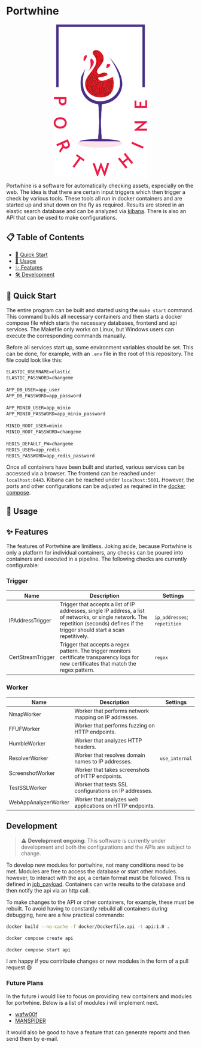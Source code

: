 # Portwhine

<div align="center">
    <img src="/assets/images/logo.png" alt="Logo" width="250">
</div>

Portwhine is a software for automatically checking assets, especially on the web. The idea is that there are certain input triggers which then trigger a check by various tools. These tools all run in docker containers and are started up and shut down on the fly as required. Results are stored in an elastic search database and can be analyzed via [kibana](https://www.elastic.co/kibana). There is also an API that can be used to make configurations.

## 📋 Table of Contents

- [🚀 Quick Start](#quick-start)
- [📖 Usage](#usage)
- [✨ Features](#features)
- [🛠️ Development](#development)

## 🚀 Quick Start
<a name="quick-start"></a>

The entire program can be built and started using the `make start` command. This command builds all necessary containers and then starts a docker compose file which starts the necessary databases, frontend and api services. The Makefile only works on Linux, but Windows users can execute the corresponding commands manually.

Before all services start up, some environment variables should be set. This can be done, for example, with an `.env` file in the root of this repository. The file could look like this:

```dotenv
ELASTIC_USERNAME=elastic
ELASTIC_PASSWORD=changeme

APP_DB_USER=app_user
APP_DB_PASSWORD=app_password

APP_MINIO_USER=app_minio
APP_MINIO_PASSWORD=app_minio_password

MINIO_ROOT_USER=minio
MINIO_ROOT_PASSWORD=changeme

REDIS_DEFAULT_PW=changeme
REDIS_USER=app_redis
REDIS_PASSWORD=app_redis_password
```

Once all containers have been built and started, various services can be accessed via a browser. The frontend can be reached under `localhost:8443`. Kibana can be reached under `localhost:5601`. However, the ports and other configurations can be adjusted as required in the [docker compose](./docker-compose.yml).

## 📖 Usage
<a name="usage"></a>



## ✨ Features
<a name="features"></a>

The features of Portwhine are limitless. Joking aside, because Portwhine is only a platform for individual containers, any checks can be poured into containers and executed in a pipeline. The following checks are currently configurable:

### Trigger

| Name | Description | Settings |
|---|---|---|
| IPAddressTrigger | Trigger that accepts a list of IP addresses, single IP address, a list of networks, or single network. The repetition (seconds) defines if the trigger should start a scan repetitively. | `ip_addresses`; `repetition` |
| CertStreamTrigger | Trigger that accepts a regex pattern. The trigger monitors certificate transparency logs for new certificates that match the regex pattern. | `regex` |

### Worker

| Name | Description | Settings |
|---|---|---|
| NmapWorker | Worker that performs network mapping on IP addresses. |   |
| FFUFWorker | Worker that performs fuzzing on HTTP endpoints. |   |
| HumbleWorker | Worker that analyzes HTTP headers. |   |
| ResolverWorker | Worker that resolves domain names to IP addresses. | `use_internal` |
| ScreenshotWorker | Worker that takes screenshots of HTTP endpoints. |   |
| TestSSLWorker | Worker that tests SSL configurations on IP addresses. |   |
| WebAppAnalyzerWorker | Worker that analyzes web applications on HTTP endpoints. |   |

## Development
<a name="development"></a>

> :warning: **Development ongoing**: This software is currently under development and both the configurations and the APIs are subject to change.

To develop new modules for portwhine, not many conditions need to be met. Modules are free to access the database or start other modules. however, to interact with the api, a certain format must be followed. This is defined in [job_payload](https://github.com/morzan1001/Portwhine/blob/main/src/modules/api/models/job_payload.py). Containers can write results to the database and then notify the api via an http call.

To make changes to the API or other containers, for example, these must be rebuilt. To avoid having to constantly rebuild all containers during debugging, here are a few practical commands:

```bash
docker build --no-cache -f docker/Dockerfile.api -t api:1.0 .
```

```bash
docker compose create api
```

```bash
docker compose start api
```

I am happy if you contribute changes or new modules in the form of a pull request 😃

### Future Plans

In the future i would like to focus on providing new containers and modules for portwhine. Below is a list of modules i will implement next.

- [wafw00f](https://github.com/EnableSecurity/wafw00f)
- [MANSPIDER](https://github.com/blacklanternsecurity/MANSPIDER)

It would also be good to have a feature that can generate reports and then send them by e-mail.